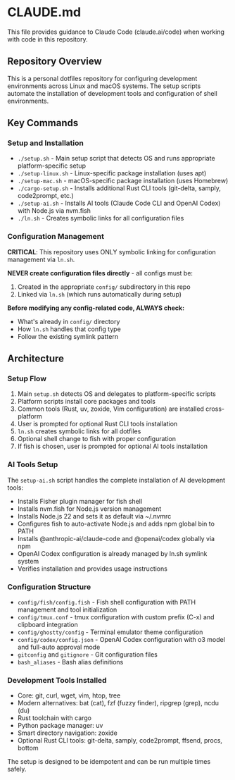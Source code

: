 # CLAUDE.md

This file provides guidance to Claude Code (claude.ai/code) when working with code in this repository.

## Repository Overview

This is a personal dotfiles repository for configuring development environments across Linux and macOS systems. The setup scripts automate the installation of development tools and configuration of shell environments.

## Key Commands

### Setup and Installation
- `./setup.sh` - Main setup script that detects OS and runs appropriate platform-specific setup
- `./setup-linux.sh` - Linux-specific package installation (uses apt)
- `./setup-mac.sh` - macOS-specific package installation (uses Homebrew)
- `./cargo-setup.sh` - Installs additional Rust CLI tools (git-delta, samply, code2prompt, etc.)
- `./setup-ai.sh` - Installs AI tools (Claude Code CLI and OpenAI Codex) with Node.js via nvm.fish
- `./ln.sh` - Creates symbolic links for all configuration files

### Configuration Management
**CRITICAL**: This repository uses ONLY symbolic linking for configuration management via `ln.sh`. 

**NEVER create configuration files directly** - all configs must be:
1. Created in the appropriate `config/` subdirectory in this repo
2. Linked via `ln.sh` (which runs automatically during setup)

**Before modifying any config-related code, ALWAYS check:**
- What's already in `config/` directory
- How `ln.sh` handles that config type
- Follow the existing symlink pattern

## Architecture

### Setup Flow
1. Main `setup.sh` detects OS and delegates to platform-specific scripts
2. Platform scripts install core packages and tools
3. Common tools (Rust, uv, zoxide, Vim configuration) are installed cross-platform
4. User is prompted for optional Rust CLI tools installation
5. `ln.sh` creates symbolic links for all dotfiles
6. Optional shell change to fish with proper configuration
7. If fish is chosen, user is prompted for optional AI tools installation

### AI Tools Setup
The `setup-ai.sh` script handles the complete installation of AI development tools:
- Installs Fisher plugin manager for fish shell
- Installs nvm.fish for Node.js version management
- Installs Node.js 22 and sets it as default via ~/.nvmrc
- Configures fish to auto-activate Node.js and adds npm global bin to PATH
- Installs @anthropic-ai/claude-code and @openai/codex globally via npm
- OpenAI Codex configuration is already managed by ln.sh symlink system
- Verifies installation and provides usage instructions

### Configuration Structure
- `config/fish/config.fish` - Fish shell configuration with PATH management and tool initialization
- `config/tmux.conf` - tmux configuration with custom prefix (C-x) and clipboard integration
- `config/ghostty/config` - Terminal emulator theme configuration
- `config/codex/config.json` - OpenAI Codex configuration with o3 model and full-auto approval mode
- `gitconfig` and `gitignore` - Git configuration files
- `bash_aliases` - Bash alias definitions

### Development Tools Installed
- Core: git, curl, wget, vim, htop, tree
- Modern alternatives: bat (cat), fzf (fuzzy finder), ripgrep (grep), ncdu (du)
- Rust toolchain with cargo
- Python package manager: uv
- Smart directory navigation: zoxide
- Optional Rust CLI tools: git-delta, samply, code2prompt, ffsend, procs, bottom

The setup is designed to be idempotent and can be run multiple times safely.